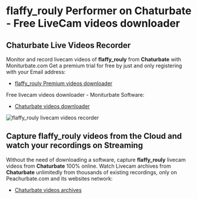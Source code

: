 # flaffy_rouly Performer on Chaturbate - Free LiveCam videos downloader

## Chaturbate Live Videos Recorder

Monitor and record livecam videos of **flaffy_rouly** from **Chaturbate** with Moniturbate.com
Get a premium trial for free by just and only registering with your Email address:
* [flaffy_rouly Premium videos downloader](https://moniturbate.com/request-demo-licence-key.html)

Free livecam videos downloader - Moniturbate Software:
* [Chaturbate videos downloader](https://moniturbate.com/moniturbate-download-software.html)

![flaffy_rouly livecam videos recorder](https://peachurnet.com/templates/moniturbate-software.png)


## Capture flaffy_rouly videos from the Cloud and watch your recordings on Streaming

Without the need of downloading a software, capture **flaffy_rouly** livecam videos from **Chaturbate** 100% online.
Watch Livecam archives from **Chaturbate** unlimitedly from thousands of existing recordings, only on Peachurbate.com and its websites network:
* [Chaturbate videos archives](https://peachurnet.com/)